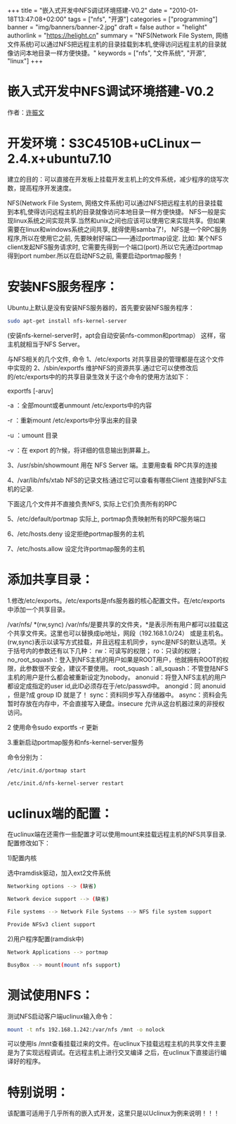
+++
title = "嵌入式开发中NFS调试环境搭建-V0.2"
date = "2010-01-18T13:47:08+02:00"
tags = ["nfs", "开源"]
categories = ["programming"]
banner = "img/banners/banner-2.jpg"
draft = false
author = "helight"
authorlink = "https://helight.cn"
summary = "NFS(Network File System, 网络文件系统)可以通过NFS把远程主机的目录挂载到本机,使得访问远程主机的目录就像访问本地目录一样方便快捷。"
keywords = ["nfs", "文件系统", "开源", "linux"]
+++

# 嵌入式开发中NFS调试环境搭建-V0.2
作者：<a href="mailto:zhwenxu@gmail.com">许振文</a>

# 开发环境：S3C4510B+uCLinux－2.4.x+ubuntu7.10

建立的目的：可以直接在开发板上挂载开发主机上的文件系统，减少程序的烧写次数，提高程序开发速度。

NFS(Network File System, 网络文件系统)可以通过NFS把远程主机的目录挂载到本机,使得访问远程主机的目录就像访问本地目录一样方便快捷。
NFS一般是实现linux系统之间实现共享.当然和unix之间也应该可以使用它来实现共享。但如果需要在linux和windows系统之间共享, 就得使用samba了!，
NFS是一个RPC服务程序,所以在使用它之前, 先要映射好端口——通过portmap设定. 比如: 某个NFS client发起NFS服务请求时, 它需要先得到一个端口(port).所以它先通过portmap得到port number.所以在启动NFS之前, 需要启动portmap服务！

# 安装NFS服务程序：

Ubuntu上默认是没有安装NFS服务器的，首先要安装NFS服务程序：
``` sh
sudo apt-get install nfs-kernel-server
```
(安装nfs-kernel-server时，apt会自动安装nfs-common和portmap）
这样，宿主机就相当于NFS Server。

与NFS相关的几个文件, 命令
1、/etc/exports 对共享目录的管理都是在这个文件中实现的
2、/sbin/exportfs 维护NFS的资源共享.通过它可以使修改后的/etc/exports中的的共享目录生效关于这个命令的使用方法如下：

 exportfs [-aruv]

 -a ：全部mount或者unmount /etc/exports中的内容

 -r ：重新mount /etc/exports中分享出来的目录

 -u ：umount 目录

 -v ：在 export 的?r候，将详细的信息输出到屏幕上。

3、/usr/sbin/showmount 用在 NFS Server 端。主要用查看 RPC共享的连接

4、/var/lib/nfs/xtab NFS的记录文档:通过它可以查看有哪些Client 连接到NFS主机的记录.

下面这几个文件并不直接负责NFS, 实际上它们负责所有的RPC

5、/etc/default/portmap 实际上, portmap负责映射所有的RPC服务端口

6、/etc/hosts.deny 设定拒绝portmap服务的主机

7、/etc/hosts.allow 设定允许portmap服务的主机

# 添加共享目录：

1.修改/etc/exports。/etc/exports是nfs服务器的核心配置文件。在/etc/exports中添加一个共享目录。

/var/nfs/ *(rw,sync)
/var/nfs/是要共享的文件夹，*是表示所有用户都可以挂载这个共享文件夹。这里也可以替换成ip地址，网段（192.168.1.0/24）
或是主机名。(rw,sync)表示以读写方式挂载，并且远程主机同步，sync是NFS的默认选项。关于括号内的参数还有以下几种：
rw：可读写的权限；
ro：只读的权限；
no_root_squash：登入到NFS主机的用户如果是ROOT用户，他就拥有ROOT的权限，此参数很不安全，建议不要使用。
root_squash：all_squash：不管登陆NFS主机的用户是什么都会被重新设定为nobody。
anonuid：将登入NFS主机的用户都设定成指定的user id,此ID必须存在于/etc/passwd中。
anongid：同 anonuid ，但是?成 group ID 就是了！
sync：资料同步写入存储器中。
async：资料会先暂时存放在内存中，不会直接写入硬盘。insecure 允许从这台机器过来的非授权访问。

2 使用命令sudo exportfs -r 更新

3.重新启动portmap服务和nfs-kernel-server服务

命令分别为：
``` sh
/etc/init.d/portmap start

/etc/init.d/nfs-kernel-server restart
```
# uclinux端的配置：

在uclinux端在还需作一些配置才可以使用mount来挂载远程主机的NFS共享目录.配置修改如下：

1)配置内核

选中ramdisk驱动，加入ext2文件系统
``` sh
Networking options --> (缺省)

Network device support --> (缺省)

File systems --> Network File Systems --> NFS file system support

Provide NFSv3 client support
```
2)用户程序配置(ramdisk中)
``` sh
Network Applications --> portmap

BusyBox --> mount(mount nfs support)
```
# 测试使用NFS：

测试NFS启动客户端uclinux输入命令：
``` sh
mount -t nfs 192.168.1.242:/var/nfs /mnt -o nolock
```
可以使用ls /mnt查看挂载过来的文件。在uclinux下挂载远程主机的共享文件主要是为了实现远程调试。在远程主机上进行交叉编译
之后，在uclinux下直接运行编译好的程序。

# 特别说明：

该配置可适用于几乎所有的嵌入式开发，这里只是以Uclinux为例来说明！！！


